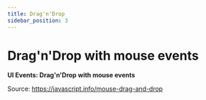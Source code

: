 ```yaml
---
title: Drag'n'Drop
sidebar_position: 3
---
```


# Drag'n'Drop with mouse events

**UI Events: Drag'n'Drop with mouse events**

<head>
  <title>Drag'n'Drop with mouse events - JavaScript Interview Questions</title>
  <meta charSet="utf-8" />
</head>

Source: <https://javascript.info/mouse-drag-and-drop>
